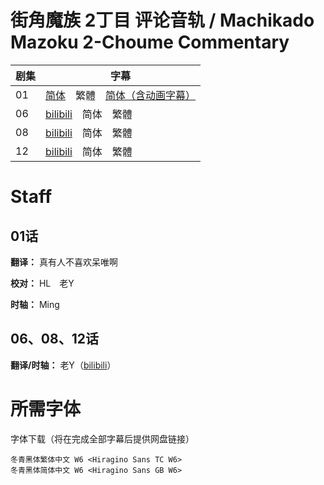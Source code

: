 # 街角魔族 2丁目 评论音轨 / Machikado Mazoku 2-Choume Commentary
| 剧集 | 字幕 |
| ---- | ---- |
| 01 | [简体](https://raw.githubusercontent.com/MingYSub/SubsArchive/main/Archive/Machikado%20Mazoku%202-Choume/Commentary/%5BMingY&LavaAnime%5D%20Machikado%20Mazoku%202-Choume%20%5B01%5D.Commentary.CHS.ass)　繁體　[简体（含动画字幕）](https://raw.githubusercontent.com/MingYSub/SubsArchive/main/Archive/Machikado%20Mazoku%202-Choume/Commentary/%5BMingY&LavaAnime%5D%20Machikado%20Mazoku%202-Choume%20%5B01%5D.Commentary_Anime.CHS.ass) |
| 06 | [bilibili](https://www.bilibili.com/video/BV1nW4y1Y7Ed/)　简体　繁體 |
| 08 | [bilibili](https://www.bilibili.com/video/BV1Yv4y1m7NN/)　简体　繁體 |
| 12 | [bilibili](https://www.bilibili.com/video/BV1B44y1m7KX/)　简体　繁體 |

# Staff
## 01话
**翻译：** 真有人不喜欢呆唯啊

**校对：** HL　老Y

**时轴：** Ming

## 06、08、12话
**翻译/时轴：** 老Y（[bilibili](https://space.bilibili.com/60484)）

# 所需字体
字体下载（将在完成全部字幕后提供网盘链接）

```
冬青黑体繁体中文 W6 <Hiragino Sans TC W6>
冬青黑体简体中文 W6 <Hiragino Sans GB W6>
```